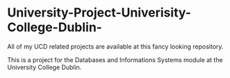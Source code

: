# University-Project-Univerisity-College-Dublin-
All of my UCD related projects are available at this fancy looking repository.

This is a project for the Databases and Informations Systems module at the University College Dublin. 
